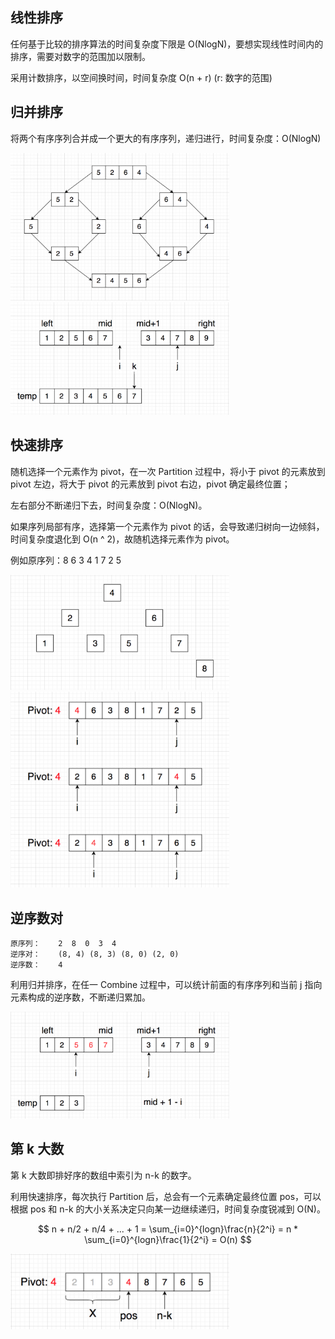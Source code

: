 ## 线性排序
任何基于比较的排序算法的时间复杂度下限是 O(NlogN)，要想实现线性时间内的排序，需要对数字的范围加以限制。

采用计数排序，以空间换时间，时间复杂度 O(n + r) (r: 数字的范围)

## 归并排序
将两个有序序列合并成一个更大的有序序列，递归进行，时间复杂度：O(NlogN)

<img src="../images/sort/merge_sort.png" width="350">

<img src="../images/sort/merge_sort_combine.png" width="350">

## 快速排序
随机选择一个元素作为 pivot，在一次 Partition 过程中，将小于 pivot 的元素放到 pivot 左边，将大于 pivot 的元素放到 pivot 右边，pivot 确定最终位置；

左右部分不断递归下去，时间复杂度：O(NlogN)。

如果序列局部有序，选择第一个元素作为 pivot 的话，会导致递归树向一边倾斜，时间复杂度退化到 O(n ^ 2)，故随机选择元素作为 pivot。

例如原序列：8  6  3  4  1  7  2  5

<img src="../images/sort/quick_sort.png" width="350">

<img src="../images/sort/quick_sort_partition.png" width="350">

## 逆序数对
```
原序列：    2  8  0  3  4
逆序对：    (8, 4) (8, 3) (8, 0) (2, 0)
逆序数：    4
```

利用归并排序，在任一 Combine 过程中，可以统计前面的有序序列和当前 j 指向元素构成的逆序数，不断递归累加。

<img src="../images/sort/reverse_pair.png" width="350">

## 第 k 大数
第 k 大数即排好序的数组中索引为 n-k 的数字。

利用快速排序，每次执行 Partition 后，总会有一个元素确定最终位置 pos，可以根据 pos 和 n-k 的大小关系决定只向某一边继续递归，时间复杂度锐减到 O(N)。

$$ n + n/2 + n/4 + ... + 1 = \sum_{i=0}^{logn}\frac{n}{2^i} = n * \sum_{i=0}^{logn}\frac{1}{2^i} = O(n) $$

<img src="../images/sort/k_th_largest_element.png" width="350">
